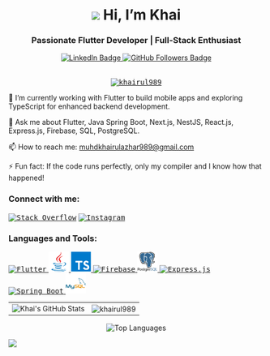 <h1 align="center"><img src="https://media.giphy.com/media/hvRJCLFzcasrR4ia7z/giphy.gif" width="30px"/> Hi, I’m Khai</h1>
<h3 align="center">Passionate Flutter Developer | Full-Stack Enthusiast</h3>
<div id="badges" align="center">
  <a href="https://www.linkedin.com/in/muhammad-khairul-azhar-b2b2b81b3/"> <img src="https://img.shields.io/badge/LinkedIn-blue?style=for-the-badge&logo=linkedin&logoColor=white" alt="LinkedIn Badge"/> </a>
  <a href="https://github.com/Khairul989"><img src="https://img.shields.io/github/followers/Khairul989?label=Followers&style=social" alt="GitHub Followers Badge"/></a>
  <br>
  <img src="https://komarev.com/ghpvc/?username=khairul989&style=for-the-badge&color=blue" alt=""/>
</div>
<p align="center"> <a href="https://github.com/ryo-ma/github-profile-trophy"><kbd><img src="https://github-profile-trophy.vercel.app/?username=khairul989&theme=onedark&row=2&column=4&margin-w=15&margin-h=15" alt="khairul989" /></kbd></a> </p>
🌱 I’m currently working with Flutter to build mobile apps and exploring TypeScript for enhanced backend development.

💬 Ask me about Flutter, Java Spring Boot, Next.js, NestJS, React.js, Express.js, Firebase, SQL, PostgreSQL.

📫 How to reach me: muhdkhairulazhar989@gmail.com

⚡ Fun fact: If the code runs perfectly, only my compiler and I know how that happened!

<h3 align="left">Connect with me:</h3>
<p align="left">
<a href="https://stackoverflow.com/users/khairul989" target="blank"><kbd><img align="center" src="https://raw.githubusercontent.com/rahuldkjain/github-profile-readme-generator/master/src/images/icons/Social/stack-overflow.svg" alt="Stack Overflow" height="30" width="40" /></kbd></a>
<a href="https://www.instagram.com/khairul989/" target="blank"><kbd><img align="center" src="https://raw.githubusercontent.com/rahuldkjain/github-profile-readme-generator/master/src/images/icons/Social/instagram.svg" alt="Instagram" height="30" width="40" /></kbd></a>
</p>
<h3 align="left">Languages and Tools:</h3>
<p align="left">
<a href="https://flutter.dev" target="_blank" rel="noreferrer"> <kbd><img src="https://www.vectorlogo.zone/logos/flutterio/flutterio-icon.svg" alt="Flutter" width="40" height="40"/></kbd> </a>
<a href="https://www.java.com" target="_blank" rel="noreferrer"> <kbd><img src="https://raw.githubusercontent.com/devicons/devicon/master/icons/java/java-original.svg" alt="Java" width="40" height="40"/></kbd> </a>
<a href="https://www.typescriptlang.org/" target="_blank" rel="noreferrer"> <kbd><img src="https://raw.githubusercontent.com/devicons/devicon/master/icons/typescript/typescript-original.svg" alt="TypeScript" width="40" height="40"/></kbd> </a>
<a href="https://firebase.google.com/" target="_blank" rel="noreferrer"> <kbd><img src="https://www.vectorlogo.zone/logos/firebase/firebase-icon.svg" alt="Firebase" width="40" height="40"/></kbd> </a>
<a href="https://www.postgresql.org/" target="_blank" rel="noreferrer"> <kbd><img src="https://raw.githubusercontent.com/devicons/devicon/master/icons/postgresql/postgresql-original-wordmark.svg" alt="PostgreSQL" width="40" height="40"/></kbd> </a>
<a href="https://expressjs.com/" target="_blank" rel="noreferrer"> <kbd><img src="https://w7.pngwing.com/pngs/558/166/png-transparent-node-js-javascript-react-express-js-linux-foundation-mongodb-icons-angle-text-rectangle-thumbnail.png" alt="Express.js" width="40" height="40"/></kbd> </a>
<a href="https://spring.io/projects/spring-boot" target="_blank" rel="noreferrer"> <kbd><img src="https://www.vectorlogo.zone/logos/springio/springio-icon.svg" alt="Spring Boot" width="40" height="40"/></kbd> </a>
<a href="https://www.mysql.com/" target="_blank" rel="noreferrer"> <kbd><img src="https://raw.githubusercontent.com/devicons/devicon/master/icons/mysql/mysql-original-wordmark.svg" alt="MySQL" width="40" height="40"/></kbd> </a>
</p>
<table>
   <tr>
      <td><img src="https://github-readme-stats.vercel.app/api?username=khairul989&include_all_commits=true&count_private=true&show_icons=true&line_height=24&title_color=1363DF&icon_color=47B5FF&text_color=DFF6FF&bg_color=0,000000,130F40" alt="Khai's GitHub Stats" /></td>
      <td><img align="center" src="https://github-readme-streak-stats.herokuapp.com/?user=khairul989&theme=dark&line_height=23" alt="khairul989" /></td>
   </tr>
</table>
<div align="center">
<p><img align="center" src="https://github-readme-stats.vercel.app/api/top-langs/?username=khairul989&show_icons=true&locale=en&layout=compact&title_color=7A7ADB&icon_color=2234AE&text_color=D3D3D3&bg_color=0,000000,130F40" alt="Top Languages" /></p>
</div>
<p><kbd><img src="https://github-readme-activity-graph.cyclic.app/graph?username=khairul989&theme=react-dark"></kbd></p>
